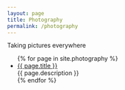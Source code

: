 ```yaml
---
layout: page
title: Photography
permalink: /photography
---
```


Taking pictures everywhere

<ul>
{% for page in site.photography %}
  <li><a href="{{ page.url | prepend: site.baseurl}}">{{ page.title }}</a><br>
      {{ page.description }}
 </li> 
{% endfor %}
</ul>
